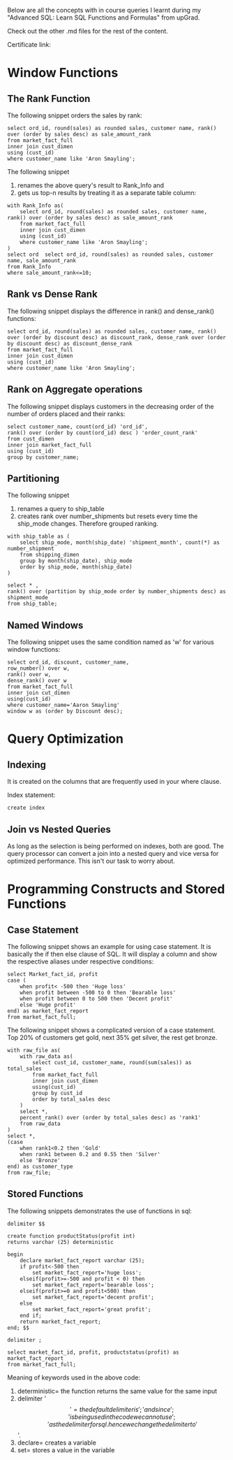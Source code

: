 Below are all the concepts with in course queries I learnt during my "Advanced SQL: Learn SQL Functions and Formulas" from upGrad.

Check out the other .md files for the rest of the content. 

Certificate link: 

# Window Functions

## The Rank Function 
The following snippet orders the sales by rank:

```
select ord_id, round(sales) as rounded sales, customer name, rank() over (order by sales desc) as sale_amount_rank
from market_fact_full
inner join cust_dimen
using (cust_id)
where customer_name like 'Aron Smayling';
```

The following snippet 
1) renames the above query's result to Rank_Info and 
2) gets us top-n results by treating it as a separate table column:
```
with Rank_Info as(
    select ord_id, round(sales) as rounded sales, customer name, rank() over (order by sales desc) as sale_amount_rank
    from market_fact_full
    inner join cust_dimen
    using (cust_id)
    where customer_name like 'Aron Smayling';
)
select ord  select ord_id, round(sales) as rounded sales, customer name, sale_amount_rank
from Rank_Info
where sale_amount_rank<=10;
```

## Rank vs Dense Rank
The following snippet displays the difference in rank() and dense_rank() functions:
```
select ord_id, round(sales) as rounded sales, customer name, rank() over (order by discount desc) as discount_rank, dense_rank over (order by discount desc) as discount_dense_rank
from market_fact_full
inner join cust_dimen
using (cust_id)
where customer_name like 'Aron Smayling';
```

## Rank on Aggregate operations
The following snippet displays customers in the decreasing order of the number of orders placed and their ranks:
```
select customer_name, count(ord_id) 'ord_id',
rank() over (order by count(ord_id) desc ) 'order_count_rank'
from cust_dimen
inner join market_fact_full
using (cust_id)
group by customer_name;
```

## Partitioning
The following snippet
1) renames a query to ship_table 
2) creates rank over number_shipments but resets every time the ship_mode changes. Therefore grouped ranking.
```
with ship_table as (
    select ship_mode, month(ship_date) 'shipment_month', count(*) as number_shipment
    from shipping_dimen
    group by month(ship_date), ship_mode
    order by ship_mode, month(ship_date)
)

select * ,
rank() over (partition by ship_mode order by number_shipments desc) as shipment_mode
from ship_table;
```

## Named Windows
The following snippet uses the same condition named as 'w' for various window functions:
```
select ord_id, discount, customer_name,
row_number() over w,
rank() over w,
dense_rank() over w
from market_fact_full
inner join cut_dimen
using(cust_id)
where customer_name='Aaron Smayling'
window w as (order by Discount desc);
```

# Query Optimization
## Indexing
It is created on the columns that are frequently used in your where clause.

Index statement:
```
create index
```

## Join vs Nested Queries
As long as the selection is being performed on indexes, both are good. The query processor can convert a join into a nested query and vice versa for optimized performance. This isn't our task to worry about.

# Programming Constructs and Stored Functions

## Case Statement 
The following snippet shows an example for using case statement. It is basically the if then else clause of SQL. It will display a column and show the respective aliases under respective conditions:

```
select Market_fact_id, profit
case (
    when profit< -500 then 'Huge loss'
    when profit between -500 to 0 then 'Bearable loss'
    when profit between 0 to 500 then 'Decent profit'
    else 'Huge profit'
end) as market_fact_report
from market_fact_full;
```
The following snippet shows a complicated version of a case statement. Top 20% of customers get gold, next 35% get silver, the rest get bronze.
```
with raw_file as(
    with raw_data as(
        select cust_id, customer_name, round(sum(sales)) as total_sales
        from market_fact_full
        inner join cust_dimen
        using(cust_id)
        group by cust_id
        order by total_sales desc
    )
    select *,
    percent_rank() over (order by total_sales desc) as 'rank1'
    from raw_data
)
select *,
(case 
    when rank1<0.2 then 'Gold'
    when rank1 between 0.2 and 0.55 then 'Silver'
    else 'Bronze'
end) as customer_type
from raw_file;
```

## Stored Functions

The following snippets demonstrates the use of functions in sql:
```
delimiter $$

create function productStatus(profit int)
returns varchar (25) deterministic

begin
    declare market_fact_report varchar (25);
    if profit<-500 then
        set market_fact_report='huge loss';
    elseif(profit>=-500 and profit < 0) then
        set market_fact_report='bearable loss';
    elseif(profit>=0 and profit<500) then
        set market_fact_report='decent profit';
    else
        set market_fact_report='great profit';
    end if;
    return market_fact_report;
end; $$

delimiter ;

select market_fact_id, profit, productstatus(profit) as market_fact_report
from market_fact_full;
```
Meaning of keywords used in the above code:
1. deterministic= the function returns the same value for the same input
2. delimiter '$$' 
 = the default delimiter is ';' and since ';' is being used in the code we cannot use ';' as the delimiter for sql. hence we change the delimiter to '$$'.
4. declare= creates a variable
5. set= stores a value in the variable
